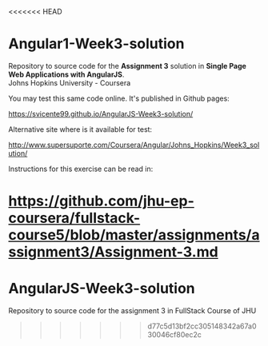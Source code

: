 <<<<<<< HEAD
# Angular1-Week3-solution

Repository to source code for the <b>Assignment 3</b> solution in <b>Single Page Web Applications with AngularJS</b>.<br>
Johns Hopkins University - Coursera

You may test this same code online. It's published in Github pages:

https://svicente99.github.io/AngularJS-Week3-solution/

Alternative site where is it available for test:

http://www.supersuporte.com/Coursera/Angular/Johns_Hopkins/Week3_solution/

Instructions for this exercise can be read in:

https://github.com/jhu-ep-coursera/fullstack-course5/blob/master/assignments/assignment3/Assignment-3.md
=======
# AngularJS-Week3-solution
Repository to source code for the assignment 3 in FullStack Course of JHU 
>>>>>>> d77c5d13bf2cc305148342a67a030046cf80ec2c

